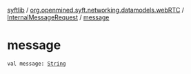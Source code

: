 [syftlib](../../index.md) / [org.openmined.syft.networking.datamodels.webRTC](../index.md) / [InternalMessageRequest](index.md) / [message](./message.md)

# message

`val message: `[`String`](https://kotlinlang.org/api/latest/jvm/stdlib/kotlin/-string/index.html)